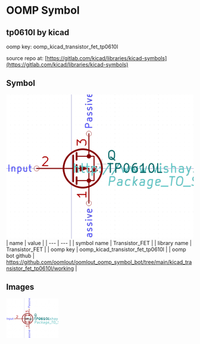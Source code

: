 # OOMP Symbol  
## tp0610l  by kicad  
  
oomp key: oomp_kicad_transistor_fet_tp0610l  
  
source repo at: [https://gitlab.com/kicad/libraries/kicad-symbols](https://gitlab.com/kicad/libraries/kicad-symbols)  
## Symbol  
  
[![working.png](working_600.png)](working.png)  
| name | value | 
| --- | --- | 
| symbol name | Transistor_FET | 
| library name | Transistor_FET | 
| oomp key | oomp_kicad_transistor_fet_tp0610l | 
| oomp bot github | https://github.com/oomlout/oomlout_oomp_symbol_bot/tree/main/kicad_transistor_fet_tp0610l/working | 
## Images  
  
[![working.png](working_140.png)](working.png)  
